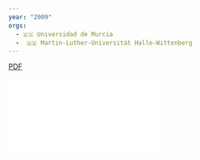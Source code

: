 ```yaml
---
year: "2009"
orgs:
  - 🇪🇸 Universidad de Murcia
  -  🇩🇪 Martin-Luther-Universität Halle-Wittenberg
---
```



[PDF](pdfs/Biodiversity,%20conservation%20and%20current%20threats%20to%20European%20honeybees.pdf)


![](pdfs/Biodiversity,%20conservation%20and%20current%20threats%20to%20European%20honeybees.pdf)